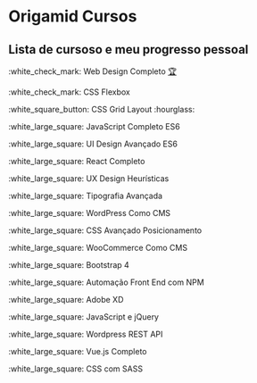 <h1>Origamid Cursos</h1>

<h2>Lista de cursoso e meu progresso pessoal </h2>

<p>:white_check_mark: Web Design Completo <a target="_blank" href="https://www.origamid.com/certificate/f39fb884/"  title="Certificado">🏆</a></p>
<p>:white_check_mark: CSS Flexbox </p>
<p>:white_square_button: CSS Grid Layout :hourglass:</p>
<p>:white_large_square: JavaScript Completo ES6 </p>
<p>:white_large_square: UI Design Avançado ES6 </p>
<p>:white_large_square: React Completo</p>
<p>:white_large_square: UX Design Heurísticas</p>
<p>:white_large_square: Tipografia Avançada</p>
<p>:white_large_square: WordPress Como CMS</p> 
<p>:white_large_square: CSS Avançado Posicionamento</p>
<p>:white_large_square: WooCommerce Como CMS</p>
<p>:white_large_square: Bootstrap 4</p>
<p>:white_large_square: Automação Front End com NPM</p>
<p>:white_large_square: Adobe XD</p>
<p>:white_large_square: JavaScript e jQuery</p>
<p>:white_large_square: Wordpress REST API</p>
<p>:white_large_square: Vue.js Completo</p>
<p>:white_large_square: CSS com SASS</p>
